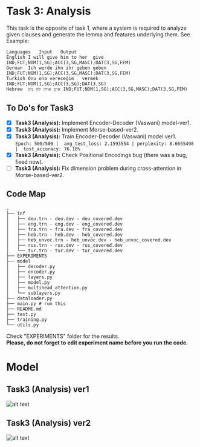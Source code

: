 # Task 3: Analysis
This task is the opposite of task 1, where a system is required to analyze given clauses and generate the lemma and features underlying them. See Example:
```
Languages	Input	Output
English	I will give him to her	give IND;FUT;NOM(1,SG);ACC(3,SG,MASC);DAT(3,SG,FEM)
German	Ich werde ihn ihr geben	geben IND;FUT;NOM(1,SG);ACC(3,SG,MASC);DAT(3,SG,FEM)
Turkish	Onu ona vereceğim	vermek IND;FUT;NOM(1,SG);ACC(3,SG);DAT(3,SG)
Hebrew	אתן אותו לה	נתן IND;FUT;NOM(1,SG);ACC(3,SG,MASC);DAT(3,SG,FEM)
```

## To Do's for Task3
- [x] **Task3 (Analysis):** Implement Encoder-Decoder (Vaswani) model-ver1.
- [x] **Task3 (Analysis):** Implement Morse-based-ver2.
- [x] **Task3 (Analysis):** Train Encoder-Decoder (Vaswani) model ver1. <br/>
`Epoch: 500/500 |  avg_test_loss: 2.1593554 | perplexity: 8.6655498 |  test_accuracy: 76.10%` 
- [x] **Task3 (Analysis):** Check Positional Encodings bug (there was a bug, fixed now).
- [ ] **Task3 (Analysis):** Fix dimension problem during cross-attention in Morse-based-ver2.

## Code Map
```
.
├── inf
│   ├── deu.trn - deu.dev - deu_covered.dev
│   ├── eng.trn - eng.dev - eng_covered.dev
│   ├── fra.trn - fra.dev - fra_covered.dev
│   ├── heb.trn - heb.dev - heb_covered.dev
│   ├── heb_unvoc.trn - heb_unvoc.dev - heb_unvoc_covered.dev
│   ├── rus.trn - rus.dev - rus_covered.dev
│   └── tur.trn - tur.dev - tur_covered.dev
├── EXPERIMENTS
├── model
│   ├── decoder.py
│   ├── encoder.py
│   ├── layers.py
│   ├── model.py
│   ├── multihead_attention.py
│   └── sublayers.py
├── dataloader.py
├── main.py # run this
├── README.md
├── test.py
├── training.py
└── utils.py
```

Check "EXPERIMENTS" folder for the results.<br/>
**Please, do not forget to edit experiment name before you run the code.**

# Model
## Task3 (Analysis) ver1
![alt text](https://github.com/ecacikgoz97/competation/blob/main/figures/t3_ver1.png)

## Task3 (Analysis) ver2
![alt text](https://github.com/ecacikgoz97/competation/blob/main/figures/t3_ver2.png)


